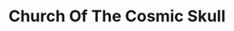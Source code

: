 ---
title: "Church Of The Cosmic Skull"
summary: "Rock group from Nottingham, England. Current line-up: Bill Fisher - Guitar & Vocals Michael Wetherburn - Organ & Vocals Loz Stone - Drums Sam Lloyd - Bass & Vocals Jo Joyce - Vocals Caroline Cawley - Vocals Martyn Fisher - Guitar & Vocals Ex-members: Amy Nicholson - Electric Cello & Vocals Joe Stone - Electric Viola"
slug: "church-of-the-cosmic-skull"
image: "church-of-the-cosmic-skull.jpg"
apple_music_artist_url: "https://music.apple.com/gb/artist/church-of-the-cosmic-skull/1146826464"
wikipedia_url: "https://en.wikipedia.org/wiki/Church_of_the_Cosmic_Skull"
---